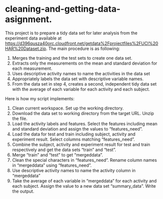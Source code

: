 # cleaning-and-getting-data-asignment.

This project is to prepare a tidy data set for later analysis from the experiment data available at https://d396qusza40orc.cloudfront.net/getdata%2Fprojectfiles%2FUCI%20HAR%20Dataset.zip. The main procedure is as following:

1. Merges the training and the test sets to create one data set.
2. Extracts only the measurements on the mean and standard deviation for each measurement.
3. Uses descriptive activity names to name the activities in the data set
4. Appropriately labels the data set with descriptive variable names.
5. From the data set in step 4, creates a second, independent tidy data set with the average of each variable for each activity and each   subject.

Here is how my script implements:

1. Clean current workspace. Set up the working directory.
2. Download the data set to working directory from the target URL. Unzip the file.
3. Load the activity labels and features. Select the features including mean and standard deviation and assign the values to “features_need”.
4. Load the data for test and train including subject, activity and experiment result. Select columns matching “features_need”.
5. Combine the subject, activity and experiment result for test and train respectively and get the data sets “train” and “test”.
6. Merge “train” and “test” to get “mergeddata”.
7. Clean the special characters in “features_need”. Rename column names in “mergeddata” using “features_need”.
8. Use descriptive activity names to name the activity column in “mergeddata”
9. Take the average of each variable in “mergeddata” for each activity and each subject. Assign the value to a new data set “summary_data”. Write the output.
